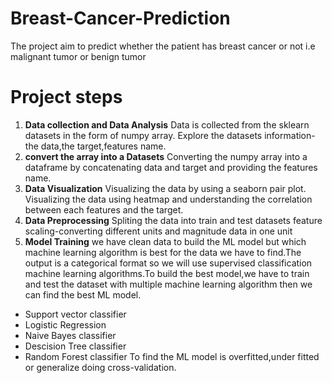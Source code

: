 # Breast-Cancer-Prediction

The project aim to predict whether the patient has breast cancer or not i.e malignant tumor or benign tumor

# Project steps
1. **Data collection and Data Analysis**
Data is collected from the sklearn datasets in the form of numpy array.
Explore the datasets information-the data,the target,features name.
2. **convert the array into a Datasets**
Converting the numpy array into a dataframe by concatenating data and target and providing the features name.
3. **Data Visualization**
Visualizing the data by using a seaborn pair plot.
Visualizing the data using heatmap and understanding the correlation between each features and the target.
4. **Data Preprocessing**
Spliting the data into train and test datasets
feature scaling-converting different units and magnitude data in one unit
5. **Model Training**
we have clean data to build the ML model but which machine learning algorithm is best for the data we have to find.The output is a categorical format so we will use supervised classification machine learning algorithms.To build the best model,we have to train and test the dataset with multiple machine learning algorithm then we can find the best ML model.
- Support vector classifier
- Logistic Regression
- Naive Bayes classifier
- Descision Tree classifier
- Random Forest classifier
To find the ML model is overfitted,under fitted or generalize doing cross-validation.
